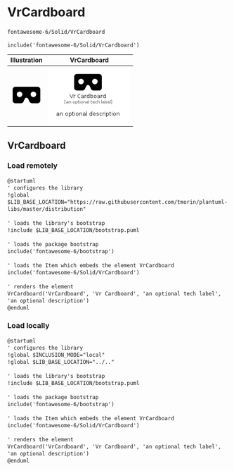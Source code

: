 # VrCardboard


```text
fontawesome-6/Solid/VrCardboard
```

```text
include('fontawesome-6/Solid/VrCardboard')
```



| Illustration | VrCardboard |
| :---: | :---: |
| ![illustration for Illustration](../../fontawesome-6/Solid/VrCardboard.png) | ![illustration for VrCardboard](../../fontawesome-6/Solid/VrCardboard.Local.png) |




## VrCardboard

### Load remotely
```plantuml
@startuml
' configures the library
!global $LIB_BASE_LOCATION="https://raw.githubusercontent.com/tmorin/plantuml-libs/master/distribution"

' loads the library's bootstrap
!include $LIB_BASE_LOCATION/bootstrap.puml

' loads the package bootstrap
include('fontawesome-6/bootstrap')

' loads the Item which embeds the element VrCardboard
include('fontawesome-6/Solid/VrCardboard')

' renders the element
VrCardboard('VrCardboard', 'Vr Cardboard', 'an optional tech label', 'an optional description')
@enduml
```

### Load locally
```plantuml
@startuml
' configures the library
!global $INCLUSION_MODE="local"
!global $LIB_BASE_LOCATION="../.."

' loads the library's bootstrap
!include $LIB_BASE_LOCATION/bootstrap.puml

' loads the package bootstrap
include('fontawesome-6/bootstrap')

' loads the Item which embeds the element VrCardboard
include('fontawesome-6/Solid/VrCardboard')

' renders the element
VrCardboard('VrCardboard', 'Vr Cardboard', 'an optional tech label', 'an optional description')
@enduml
```

